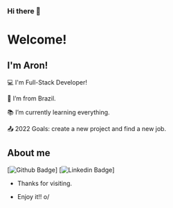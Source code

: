 ### Hi there 👋
# Welcome!

## I'm Aron!

:computer: I'm Full-Stack Developer!

:house_with_garden: I’m from Brazil.

:books: I’m currently learning everything.

:outbox_tray: 2022 Goals: create a new project and find a new job.

## About me

[![Github Badge](https://img.shields.io/badge/-Github-000?style=flat-square&logo=Github&logoColor=white&link=https://github.com/AronScap)]           [![Linkedin Badge](https://img.shields.io/badge/-LinkedIn-blue?style=flat-square&logo=Linkedin&logoColor=white&link=https://www.linkedin.com/in/aron-scapinello-selhorst-62b905200/)]



<!-- 
<p>&nbsp;<img align="justify" src="https://github-readme-stats.vercel.app/api?username=AronScap&show_icons=true&locale=en" alt="AronScap" /></p>

[![Top Langs](https://github-readme-stats.vercel.app/api/top-langs/?username=AronScap&layout=compact)](https://github.com/anuraghazra/github-readme-stats)


-->
- Thanks for visiting.

- Enjoy it!! o/


<!--
**AronScap/AronScap** is a ✨ _special_ ✨ repository because its `README.md` (this file) appears on your GitHub profile.

Here are some ideas to get you started:

- 🔭 I’m currently working on ...
- 🌱 I’m currently learning ...
- 👯 I’m looking to collaborate on ...
- 🤔 I’m looking for help with ...
- 💬 Ask me about ...
- 📫 How to reach me: ...
- 😄 Pronouns: ...
- ⚡ Fun fact: ...
-->
